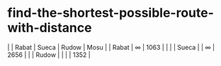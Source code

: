 # find-the-shortest-possible-route-with-distance
|       | Rabat | Sueca | Rudow | Mosu |
| Rabat |   ∞   | 1063  |       |      |
| Sueca |       |  ∞    | 2656  |      |
| Rudow |       |       |       | 1352 | 
